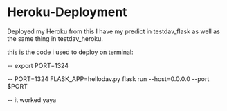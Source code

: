 # Heroku-Deployment

Deployed my Heroku from this
I have my predict in testdav_flask as well as the same thing in testdav_heroku.



this is the code i used to deploy on terminal:

-- export PORT=1324

-- PORT=1324 FLASK_APP=hellodav.py flask run --host=0.0.0.0 --port $PORT

-- it worked yaya
